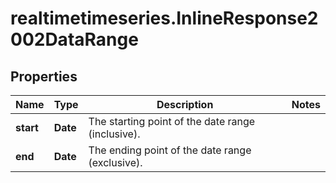 # realtimetimeseries.InlineResponse2002DataRange

## Properties

Name | Type | Description | Notes
------------ | ------------- | ------------- | -------------
**start** | **Date** | The starting point of the date range (inclusive). | 
**end** | **Date** | The ending point of the date range (exclusive). | 


